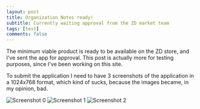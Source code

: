 ```yaml
---
layout: post
title: Organization Notes ready!
subtitle: Currently waiting approval from the ZD market team
tags: [test]
comments: false
---
```


The minimum viable product is ready to be available on the ZD store, and I've sent the app for approval. This post is actually more for testing purposes, since I've been working on this site.

To submit the application I need to have 3 screenshots of the application in a 1024x768 format, which kind of sucks, because the images became, in my opinion, bad. 

![Screenshot 0](screenshot-0.png)
![Screenshot 1](screenshot-1.png)
![Screenshot 2](screenshot-2.png)
